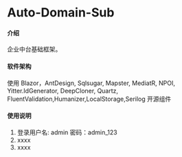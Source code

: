 # Auto-Domain-Sub

#### 介绍
企业中台基础框架。

#### 软件架构
使用 Blazor，AntDesign, Sqlsugar, Mapster, MediatR, NPOI, Yitter.IdGenerator, DeepCloner, Quartz, FluentValidation,Humanizer,LocalStorage,Serilog 开源组件

#### 使用说明

1.  登录用户名: admin  密码：admin_123
2.  xxxx
3.  xxxx

